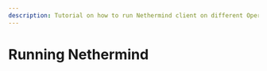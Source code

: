 ```yaml
---
description: Tutorial on how to run Nethermind client on different Operating Systems
---
```


# Running Nethermind

